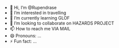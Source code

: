 - 👋 Hi, I’m @Rupendrase
- 👀 I’m interested in travelling
- 🌱 I’m currently learning GLOF
- 💞️ I’m looking to collaborate on HAZARDS PROJECT
- 📫 How to reach me VIA MAIL
- 😄 Pronouns: ...
- ⚡ Fun fact: ...

<!---
Rupendrase/Rupendrase is a ✨ special ✨ repository because its `README.md` (this file) appears on your GitHub profile.
You can click the Preview link to take a look at your changes.
--->
